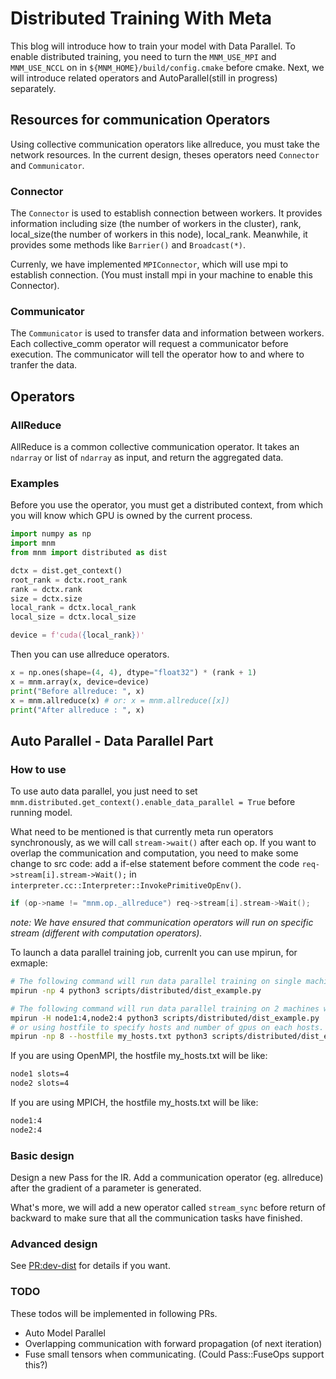 # Distributed Training With Meta

This blog will introduce how to train your model with Data Parallel.
To enable distributed training, you need to turn the `MNM_USE_MPI` and `MNM_USE_NCCL` on in `${MNM_HOME}/build/config.cmake` before cmake.
Next, we will introduce related operators and AutoParallel(still in progress) separately.

## Resources for communication Operators

Using collective communication operators like allreduce, you must take the network resources.
In the current design, theses operators need `Connector` and `Communicator`.

### Connector

The `Connector` is used to establish connection between workers. It provides information including size (the number of workers in the cluster), rank, local_size(the number of workers in this node), local_rank. Meanwhile, it provides some methods like `Barrier()` and `Broadcast(*)`.

Currenly, we have implemented `MPIConnector`, which will use mpi to establish connection. (You must install mpi in your machine to enable this Connector).

### Communicator

The `Communicator` is used to transfer data and information between workers. Each collective_comm operator will request a communicator before execution. The communicator will tell the operator how to and where to tranfer the data.

## Operators

### AllReduce

AllReduce is a common collective communication operator. It takes an `ndarray` or list of `ndarray` as input, and return the aggregated data.

### Examples

Before you use the operator, you must get a distributed context, from which you will know which GPU is owned by the current process.

``` python
import numpy as np
import mnm
from mnm import distributed as dist

dctx = dist.get_context()
root_rank = dctx.root_rank
rank = dctx.rank
size = dctx.size
local_rank = dctx.local_rank
local_size = dctx.local_size

device = f'cuda({local_rank})'
```

Then you can use allreduce operators.

``` python
x = np.ones(shape=(4, 4), dtype="float32") * (rank + 1)
x = mnm.array(x, device=device)
print("Before allreduce: ", x)
x = mnm.allreduce(x) # or: x = mnm.allreduce([x])
print("After allreduce : ", x)
```

## Auto Parallel - Data Parallel Part

### How to use

To use auto data parallel, you just need to set `mnm.distributed.get_context().enable_data_parallel = True` before running model.

What need to be mentioned is that currently meta run operators synchronously, as we will call `stream->wait()` after each op. If you want to overlap the communication and computation, you need to make some change to src code: add a if-else statement before comment the code `req->stream[i].stream->Wait();` in `interpreter.cc::Interpreter::InvokePrimitiveOpEnv()`.  

``` cpp
if (op->name != "mnm.op._allreduce") req->stream[i].stream->Wait();
```

*note: We have ensured that communication operators will run on specific stream (different with computation operators).*

To launch a data parallel training job, currenlt you can use mpirun, for exmaple:

```bash
# The following command will run data parallel training on single machine with 4 gpus.
mpirun -np 4 python3 scripts/distributed/dist_example.py

# The following command will run data parallel training on 2 machines with 4 gpus each.
mpirun -H node1:4,node2:4 python3 scripts/distributed/dist_example.py
# or using hostfile to specify hosts and number of gpus on each hosts.
mpirun -np 8 --hostfile my_hosts.txt python3 scripts/distributed/dist_example.py
```

If you are using OpenMPI, the hostfile my_hosts.txt will be like:

```txt
node1 slots=4
node2 slots=4
```

If you are using MPICH, the hostfile my_hosts.txt will be like:

```txt
node1:4
node2:4
```

### Basic design

Design a new Pass for the IR. Add a communication operator (eg. allreduce) after the gradient of a parameter is generated.

What's more, we will add a new operator called `stream_sync` before return of backward to make sure that all the communication tasks have finished.

### Advanced design

See [PR:dev-dist](https://github.com/meta-project/meta/pull/201) for details if you want.

### TODO

These todos will be implemented in following PRs.

* Auto Model Parallel
* Overlapping communication with forward propagation (of next iteration)
* Fuse small tensors when communicating. (Could Pass::FuseOps support this?)
